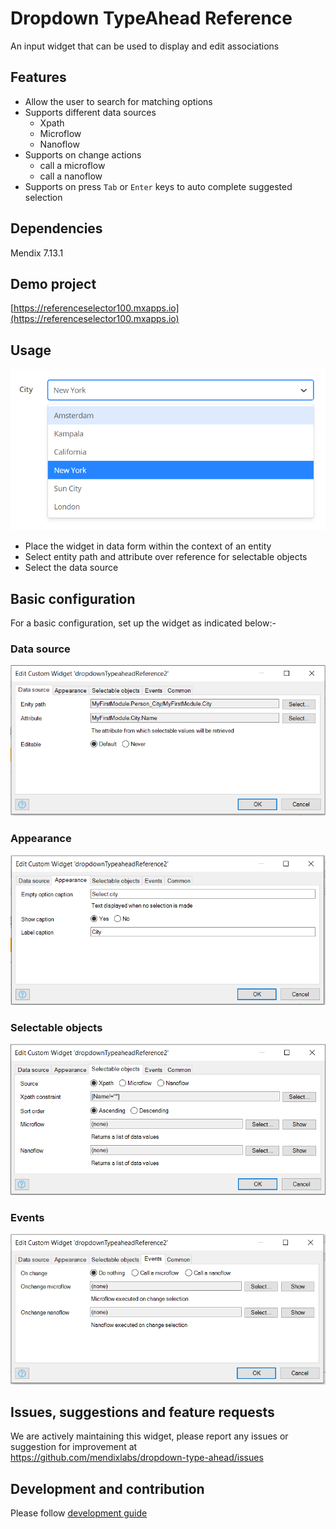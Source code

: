 
# Dropdown TypeAhead Reference
An input widget that can be used to display and edit associations

## Features
* Allow the user to search for matching options
* Supports different data sources
    - Xpath
    - Microflow
    - Nanoflow
* Supports on change actions
    - call a microflow
    - call a nanoflow
* Supports on press `Tab` or `Enter` keys to auto complete suggested selection

## Dependencies
Mendix 7.13.1

## Demo project
[https://referenceselector100.mxapps.io](https://referenceselector100.mxapps.io)

## Usage
![dropdown-typeahead-reference](/assets/dropdown-typeahead-reference.png)

* Place the widget in data form within the context of an entity 
* Select entity path and attribute over reference for selectable objects
* Select the data source

## Basic configuration
For a basic configuration, set up the widget as indicated below:-
### Data source
![dropdown-typeahead-datasource](/assets/dropdown-typeahead-datasource.png)
### Appearance  
![dropdown-typeahead-appearance](/assets/dropdown-typeahead-appearance.png)  
### Selectable objects
![dropdown-typeahead-selectable-objects](/assets/dropdown-typeahead-selectable-objects.png)  
### Events
![dropdown-typeahead-events](/assets/dropdown-typeahead-events.png)  

## Issues, suggestions and feature requests
We are actively maintaining this widget, please report any issues or suggestion for improvement at  
https://github.com/mendixlabs/dropdown-type-ahead/issues

## Development and contribution
Please follow [development guide](/development.md)
